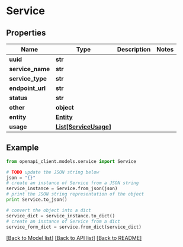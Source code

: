 # Service

## Properties

| Name             | Type                                      | Description | Notes |
| ---------------- | ----------------------------------------- | ----------- | ----- |
| **uuid**         | **str**                                   |             |
| **service_name** | **str**                                   |             |
| **service_type** | **str**                                   |             |
| **endpoint_url** | **str**                                   |             |
| **status**       | **str**                                   |             |
| **other**        | **object**                                |             |
| **entity**       | [**Entity**](Entity.md)                   |             |
| **usage**        | [**List[ServiceUsage]**](ServiceUsage.md) |             |

## Example

```python
from openapi_client.models.service import Service

# TODO update the JSON string below
json = "{}"
# create an instance of Service from a JSON string
service_instance = Service.from_json(json)
# print the JSON string representation of the object
print Service.to_json()

# convert the object into a dict
service_dict = service_instance.to_dict()
# create an instance of Service from a dict
service_form_dict = service.from_dict(service_dict)
```

[[Back to Model list]](../README.md#documentation-for-models) [[Back to API list]](../README.md#documentation-for-api-endpoints) [[Back to README]](../README.md)
